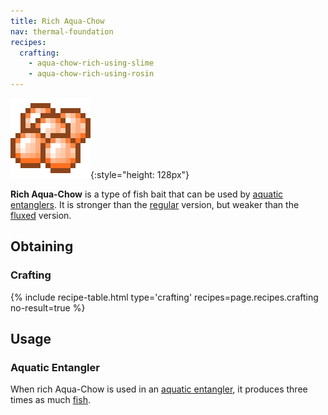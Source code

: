 ```yaml
---
title: Rich Aqua-Chow
nav: thermal-foundation
recipes:
  crafting:
    - aqua-chow-rich-using-slime
    - aqua-chow-rich-using-rosin
---
```


![Rich Aqua-Chow](/assets/images/thermal-foundation/aqua-chow-rich.png){:style="height: 128px"}


**Rich Aqua-Chow** is a type of fish bait that can be used by [aquatic
entanglers](/docs/aquatic-entangler/). It is stronger than the
[regular](/docs/aqua-chow/) version, but weaker than the
[fluxed](/docs/fluxed-aqua-chow/) version.


Obtaining
---------

### Crafting
{% include recipe-table.html type='crafting' recipes=page.recipes.crafting no-result=true %}


Usage
-----

### Aquatic Entangler
When rich Aqua-Chow is used in an [aquatic entangler](/docs/aquatic-entangler/),
it produces three times as much [fish](https://minecraft.gamepedia.com/Fish).
